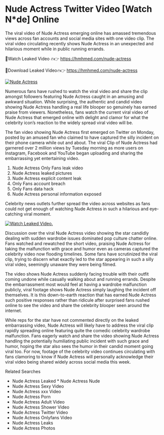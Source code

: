 ﻿# Nude Actress Twitter Video [Watch N*de] Online

The viral video of ﻿Nude Actress emerging online has amassed tremendous views across fan accounts and social media sites with one video clip. The viral video circulating recently shows ﻿Nude Actress in an unexpected and hilarious moment while in public running errands. 

🔴Watch Leaked Video 🔥👉  https://hmhmed.com/nude-actress 

🔴Download Leaked Video🔥👉  https://hmhmed.com/nude-actress 

[![Nude Actress](https://i.imgur.com/dJHk4Zq.gif)](https://hmhmed.com/nude-actress)

Numerous fans have rushed to watch the viral video and share the clip amongst followers featuring ﻿Nude Actress caught in an amusing and awkward situation. While surprising, the authentic and candid video showing ﻿Nude Actress handling a real life blooper so genuinely has earned praise from viewers. Nonetheless, fans watch the current viral video of ﻿Nude Actress that emerged online with delight and clamor for what the celebrity icon’s reaction to the widely spread viral video will be.

The fan video showing ﻿Nude Actress first emerged on Twitter on Monday, posted by an amused fan who claimed to have captured the silly incident on their phone camera while out and about. The viral Clip of ﻿Nude Actress had garnered over 2 million views by Tuesday morning as more users on Instagram, Facebook and YouTube began uploading and sharing the embarrassing yet entertaining video. 

1. ﻿Nude Actress Only Fans leak video
2. ﻿Nude Actress leaked pictures
3. ﻿Nude Actress explicit content leak
4. Only Fans account breach
5. Only Fans data hack
6. ﻿Nude Actress personal information exposed

Celebrity news outlets further spread the video across websites as fans could not get enough of watching ﻿Nude Actress in such a hilarious and eye-catching viral moment. 

[![Watch Leaked Video.](https://miro.medium.com/v2/resize:fit:828/format:webp/1*cilzJN44JGOrTw9NJCrNHA.gif "Watch Leaked Video")](https://hmhmed.com/nude-actress)

Discussion over the viral ﻿Nude Actress video showing the star candidly dealing with sudden wardrobe issues dominated pop culture chatter online. Fans watched and rewatched the short video, praising ﻿Nude Actress for taking the malfunction with grace and humor even as cameras captured the celebrity video now flooding timelines. Some fans have scrutinized the viral clip, trying to discern what exactly led to the star appearing in such a silly viral video, seemingly unaware they were being filmed.

The video shows ﻿Nude Actress suddenly facing trouble with their outfit coming undone while casually walking about and running errands. Despite the embarrassment most would feel at having a wardrobe malfunction publicly, viral footage shows ﻿Nude Actress simply laughing the incident off themselves. It is this down-to-earth reaction that has earned ﻿Nude Actress such positive responses rather than ridicule after surprised fans rushed online to see the video and share the celebrity blooper seen around the internet.  

While reps for the star have not commented directly on the leaked embarrassing video, ﻿Nude Actress will likely have to address the viral clip rapidly spreading online featuring quite the comedic celebrity wardrobe malfunction. Fans eagerly watch and share the video showing ﻿Nude Actress handling the potentially humiliating public incident with such grace and humor, hoping the star also sees the humor in their candid moment going viral too. For now, footage of the celebrity video continues circulating with fans clamoring to know if ﻿Nude Actress will personally acknowledge their viral video being shared widely across social media this week.

Related Searches
* ﻿Nude Actress Leaked
﻿* Nude Actress Nude
* ﻿Nude Actress Sexy Video
* ﻿Nude Actress xxx Video
* ﻿Nude Actress Porn
* ﻿Nude Actress Adult Video
* ﻿Nude Actress Shower Video
* ﻿Nude Actress Twitter Video
* ﻿Nude Actress Onlyfans Video
* ﻿Nude Actress Leaks
* ﻿Nude Actress Photos